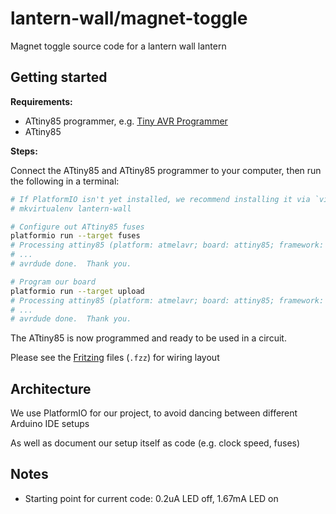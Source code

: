 # lantern-wall/magnet-toggle
Magnet toggle source code for a lantern wall lantern

## Getting started
**Requirements:**

- ATtiny85 programmer, e.g. [Tiny AVR Programmer][]
- ATtiny85

[Tiny AVR Programmer]: https://www.sparkfun.com/products/11801

**Steps:**

Connect the ATtiny85 and ATtiny85 programmer to your computer, then run the following in a terminal:

```bash
# If PlatformIO isn't yet installed, we recommend installing it via `virtualenvwrapper`
# mkvirtualenv lantern-wall

# Configure out ATtiny85 fuses
platformio run --target fuses
# Processing attiny85 (platform: atmelavr; board: attiny85; framework: arduino)
# ...
# avrdude done.  Thank you.

# Program our board
platformio run --target upload
# Processing attiny85 (platform: atmelavr; board: attiny85; framework: arduino)
# ...
# avrdude done.  Thank you.
```

The ATtiny85 is now programmed and ready to be used in a circuit.

Please see the [Fritzing][] files (`.fzz`) for wiring layout

[Fritzing]: https://fritzing.org/home/

## Architecture
We use PlatformIO for our project, to avoid dancing between different Arduino IDE setups

As well as document our setup itself as code (e.g. clock speed, fuses)

## Notes
- Starting point for current code: 0.2uA LED off, 1.67mA LED on
